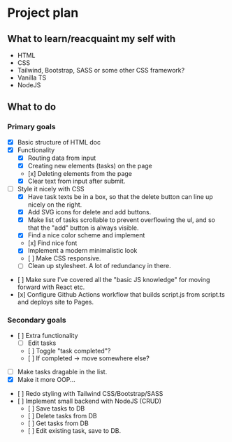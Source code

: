 # Project plan

## What to learn/reacquaint my self with

- HTML
- CSS
- Tailwind, Bootstrap, SASS or some other CSS framework?
- Vanilla TS
- NodeJS

## What to do

### Primary goals

- [x] Basic structure of HTML doc
- [x] Functionality
  - [x] Routing data from input
  - [x] Creating new elements (tasks) on the page
  - [x] Deleting elements from the page
  - [x] Clear text from input after submit.
- [ ] Style it nicely with CSS
  - [x] Have task texts be in a box, so that the delete button can line up nicely on the right.
  - [x] Add SVG icons for delete and add buttons.
  - [x] Make list of tasks scrollable to prevent overflowing the ul, and so that the "add" button is always visible.
  - [x] Find a nice color scheme and implement
  - [x] Find nice font
  - [x] Implement a modern minimalistic look
  - [ ] Make CSS responsive.
  - [ ] Clean up stylesheet. A lot of redundancy in there.
- [ ] Make sure I've covered all the "basic JS knowledge" for moving forward with React etc.
- [x] Configure Github Actions workflow that builds script.js from script.ts and deploys site to Pages.

### Secondary goals

- [ ] Extra functionality
  - [ ] Edit tasks
  - [ ] Toggle "task completed"?
  - [ ] If completed -> move somewhere else?
- [ ] Make tasks dragable in the list.
- [x] Make it more OOP...
- [ ] Redo styling with Tailwind CSS/Bootstrap/SASS
- [ ] Implement small backend with NodeJS (CRUD)
  - [ ] Save tasks to DB
  - [ ] Delete tasks from DB
  - [ ] Get tasks from DB
  - [ ] Edit existing task, save to DB.
